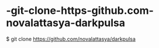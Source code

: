 # -git-clone-https-github.com-novalattasya-darkpulsa
$ git clone https://github.com/novalattasya/darkpulsa
